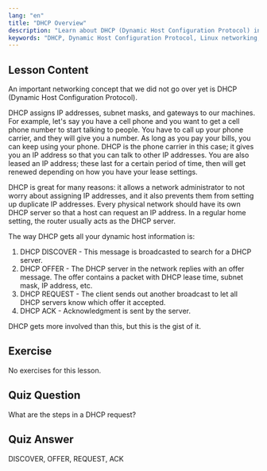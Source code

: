 ```yaml
---
lang: "en"
title: "DHCP Overview"
description: "Learn about DHCP (Dynamic Host Configuration Protocol) in Linux. Understand how DHCP assigns IP addresses and its four-step process. Start your Linux networking journey!"
keywords: "DHCP, Dynamic Host Configuration Protocol, Linux networking, IP address, DHCP tutorial, beginner, guide"
---
```


## Lesson Content

An important networking concept that we did not go over yet is DHCP (Dynamic Host Configuration Protocol).

DHCP assigns IP addresses, subnet masks, and gateways to our machines. For example, let's say you have a cell phone and you want to get a cell phone number to start talking to people. You have to call up your phone carrier, and they will give you a number. As long as you pay your bills, you can keep using your phone. DHCP is the phone carrier in this case; it gives you an IP address so that you can talk to other IP addresses. You are also leased an IP address; these last for a certain period of time, then will get renewed depending on how you have your lease settings.

DHCP is great for many reasons: it allows a network administrator to not worry about assigning IP addresses, and it also prevents them from setting up duplicate IP addresses. Every physical network should have its own DHCP server so that a host can request an IP address. In a regular home setting, the router usually acts as the DHCP server.

The way DHCP gets all your dynamic host information is:

1. DHCP DISCOVER - This message is broadcasted to search for a DHCP server.
2. DHCP OFFER - The DHCP server in the network replies with an offer message. The offer contains a packet with DHCP lease time, subnet mask, IP address, etc.
3. DHCP REQUEST - The client sends out another broadcast to let all DHCP servers know which offer it accepted.
4. DHCP ACK - Acknowledgment is sent by the server.

DHCP gets more involved than this, but this is the gist of it.

## Exercise

No exercises for this lesson.

## Quiz Question

What are the steps in a DHCP request?

## Quiz Answer

DISCOVER, OFFER, REQUEST, ACK
